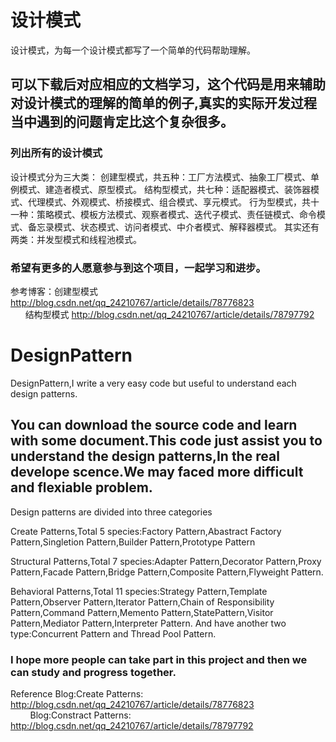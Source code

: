# 设计模式
设计模式，为每一个设计模式都写了一个简单的代码帮助理解。

## 可以下载后对应相应的文档学习，这个代码是用来辅助对设计模式的理解的简单的例子,真实的实际开发过程当中遇到的问题肯定比这个复杂很多。
### 列出所有的设计模式
设计模式分为三大类：
创建型模式，共五种：工厂方法模式、抽象工厂模式、单例模式、建造者模式、原型模式。
结构型模式，共七种：适配器模式、装饰器模式、代理模式、外观模式、桥接模式、组合模式、享元模式。
行为型模式，共十一种：策略模式、模板方法模式、观察者模式、迭代子模式、责任链模式、命令模式、备忘录模式、状态模式、访问者模式、中介者模式、解释器模式。
其实还有两类：并发型模式和线程池模式。
### 希望有更多的人愿意参与到这个项目，一起学习和进步。
参考博客：创建型模式 http://blog.csdn.net/qq_24210767/article/details/78776823  
        结构型模式 http://blog.csdn.net/qq_24210767/article/details/78797792

# DesignPattern
DesignPattern,I write a very easy code but useful to understand each design patterns.
## You can download the source code and learn with some document.This code just assist you to understand the design patterns,In the real develope scence.We may faced more difficult and flexiable problem.
Design patterns are divided into three categories

Create Patterns,Total 5 species:Factory Pattern,Abastract Factory Pattern,Singletion Pattern,Builder Pattern,Prototype Pattern

Structural Patterns,Total 7 species:Adapter Pattern,Decorator Pattern,Proxy Pattern,Facade Pattern,Bridge Pattern,Composite Pattern,Flyweight Pattern.

Behavioral Patterns,Total 11 species:Strategy Pattern,Template Pattern,Observer Pattern,Iterator Pattern,Chain of Responsibility Pattern,Command Pattern,Memento Pattern,StatePattern,Visitor Pattern,Mediator Pattern,Interpreter Pattern.
And have another two type:Concurrent Pattern and Thread Pool Pattern.
### I hope more people can take part in this project and then we can study and progress together.
Reference Blog:Create Patterns: http://blog.csdn.net/qq_24210767/article/details/78776823  
          Blog:Constract Patterns: http://blog.csdn.net/qq_24210767/article/details/78797792





